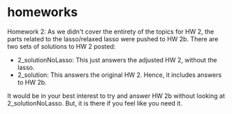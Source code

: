 # homeworks

Homework 2: As we didn't cover the entirety of the topics for HW 2, the parts related to the lasso/relaxed lasso
were pushed to HW 2b.  There are two sets of solutions to HW 2 posted: 

* 2_solutionNoLasso: This just answers the adjusted HW 2, without the lasso.
* 2_solution: This answers the original HW 2.  Hence, it includes answers to HW 2b.

It would be in your best interest to try and answer HW 2b without looking at 2_solutionNoLasso.  But, it is 
there if you feel like you need it.